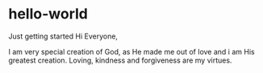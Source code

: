 # hello-world
Just getting started
Hi Everyone,

I am very special creation of God, as He made me out of love and i am His greatest creation. Loving, kindness and forgiveness are my virtues.
